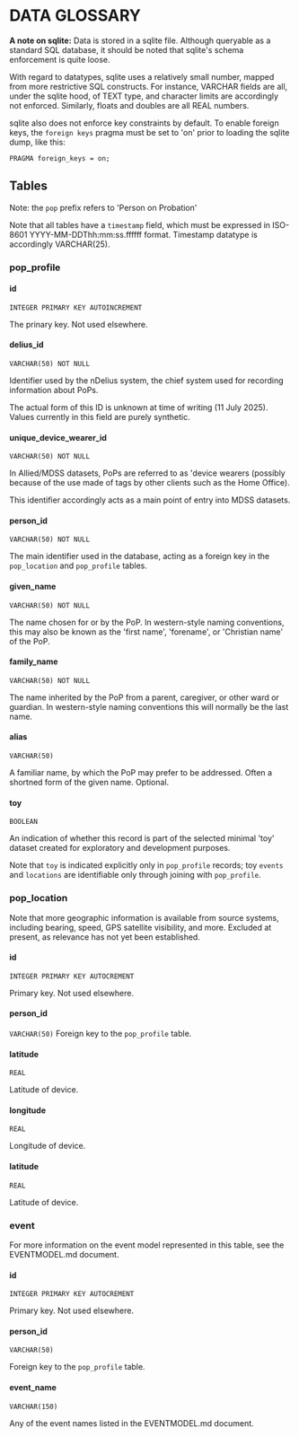 # DATA GLOSSARY

**A note on sqlite:** Data is stored in a sqlite file. Although queryable as a standard SQL database, it should be noted that sqlite's schema enforcement is quite loose.

With regard to datatypes, sqlite uses a relatively small number, mapped from more restrictive SQL constructs. For instance, VARCHAR fields are all, under the sqlite hood, of TEXT type, and character limits are accordingly not enforced. Similarly, floats and doubles are all REAL numbers.

sqlite also does not enforce key constraints by default. To enable foreign keys, the `foreign keys` pragma must be set to 'on' prior to loading the sqlite dump, like this:

``` PRAGMA foreign_keys = on; ```


## Tables

Note: the `pop` prefix refers to 'Person on Probation'

Note that all tables have a `timestamp` field, which must be expressed in ISO-8601 YYYY-MM-DDThh:mm:ss.ffffff format. Timestamp datatype is accordingly VARCHAR(25).


### pop_profile

 #### id 
 `INTEGER PRIMARY KEY AUTOINCREMENT`

 The prinary key. Not used elsewhere.

 #### delius_id
`VARCHAR(50) NOT NULL` 

Identifier used by the nDelius system, the chief system used for recording information about PoPs.

The actual form of this ID is unknown at time of writing (11 July 2025). Values currently in this field are purely synthetic.

#### unique_device_wearer_id
`VARCHAR(50) NOT NULL`

In Allied/MDSS datasets, PoPs are referred to as 'device wearers (possibly because of the use made of tags by other clients such as the Home Office). 

This identifier accordingly acts as a main point of entry into MDSS datasets.

#### person_id
`VARCHAR(50) NOT NULL`

The main identifier used in the database, acting as a foreign key in the `pop_location` and `pop_profile` tables.


#### given_name
`VARCHAR(50) NOT NULL`

The name chosen for or by the PoP. In western-style naming conventions, this may also be known as the 'first name', 'forename', or 'Christian name' of the PoP. 

#### family_name
`VARCHAR(50) NOT NULL`

The name inherited by the PoP from a parent, caregiver, or other ward or guardian. In western-style naming conventions this will normally be the last name.

#### alias
`VARCHAR(50)`

A familiar name, by which the PoP may prefer to be addressed. Often a shortned form of the given name. Optional.

#### toy
`BOOLEAN`

An indication of whether this record is part of the selected minimal 'toy' dataset created for exploratory and development purposes. 

Note that `toy` is indicated explicitly only in `pop_profile` records; toy `events` and `locations` are identifiable only through joining with `pop_profile`. 

### pop_location

Note that more geographic information is available from source systems, including bearing, speed, GPS satellite visibility, and more. Excluded at present, as relevance has not yet been established.

#### id
`INTEGER PRIMARY KEY AUTOCREMENT`

Primary key. Not used elsewhere.

#### person_id
`VARCHAR(50)`
Foreign key to the `pop_profile` table.

#### latitude
`REAL`

Latitude of device.

#### longitude
`REAL`

Longitude of device.

#### latitude
`REAL`

Latitude of device.

### event

For more information on the event model represented in this table, see the EVENTMODEL.md document.

#### id
`INTEGER PRIMARY KEY AUTOCREMENT`

Primary key. Not used elsewhere.

#### person_id
`VARCHAR(50)`

Foreign key to the `pop_profile` table.

#### event_name
`VARCHAR(150)`

Any of the event names listed in the EVENTMODEL.md document.


